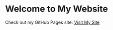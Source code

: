# Welcome to My Website

Check out my GitHub Pages site: [Visit My Site](https://claranatalie01.github.io/website-name/)
